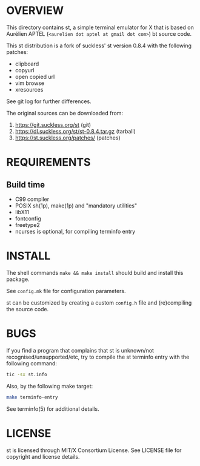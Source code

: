 OVERVIEW
========

This directory contains st, a simple terminal emulator for X that is
based on Aurélien APTEL (`<aurelien dot aptel at gmail dot com>`) bt
source code.

This st distribution is a fork of suckless' st version 0.8.4 with the
following patches:
  * clipboard
  * copyurl
  * open copied url
  * vim browse
  * xresources

See git log for further differences.

The original sources can be downloaded from:
  1. https://git.suckless.org/st                 (git)
  2. https://dl.suckless.org/st/st-0.8.4.tar.gz  (tarball)
  3. https://st.suckless.org/patches/            (patches)


REQUIREMENTS
============

Build time
----------
  * C99 compiler
  * POSIX sh(1p), make(1p) and "mandatory utilities"
  * libX11
  * fontconfig
  * freetype2
  * ncurses is optional, for compiling terminfo entry


INSTALL
=======

The shell commands `make && make install` should build and install
this package.

See `config.mk` file for configuration parameters.

st can be customized by creating a custom `config.h` file and
(re)compiling the source code.


BUGS
====

If you find a program that complains that st is unknown/not
recognised/unsupported/etc, try to compile the st terminfo entry with
the following command:

```sh
tic -sx st.info
```

Also, by the following make target:

```sh
make terminfo-entry
```

See terminfo(5) for additional details.


LICENSE
=======

st is licensed through MIT/X Consortium License.
See LICENSE file for copyright and license details.
